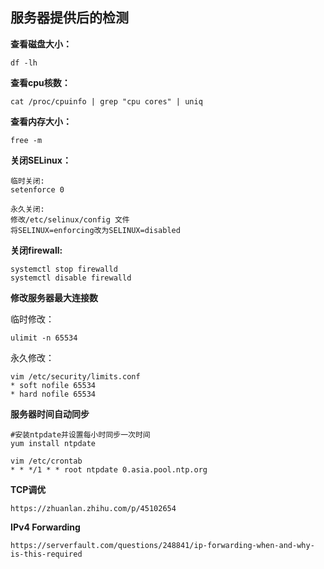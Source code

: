 
## 服务器提供后的检测

**查看磁盘大小：**

`df -lh`

**查看cpu核数：**

`cat /proc/cpuinfo | grep "cpu cores" | uniq`

**查看内存大小：**

`free -m`

**关闭SELinux：**

```
临时关闭:
setenforce 0

永久关闭:
修改/etc/selinux/config 文件
将SELINUX=enforcing改为SELINUX=disabled
```

**关闭firewall:**

```
systemctl stop firewalld
systemctl disable firewalld
```

**修改服务器最大连接数**

临时修改：

`ulimit -n 65534`

永久修改：

```
vim /etc/security/limits.conf
* soft nofile 65534
* hard nofile 65534
```

**服务器时间自动同步**

```
#安装ntpdate并设置每小时同步一次时间
yum install ntpdate

vim /etc/crontab
* * */1 * * root ntpdate 0.asia.pool.ntp.org
```

**TCP调优**
```
https://zhuanlan.zhihu.com/p/45102654
```
**IPv4 Forwarding**
```
https://serverfault.com/questions/248841/ip-forwarding-when-and-why-is-this-required
```
